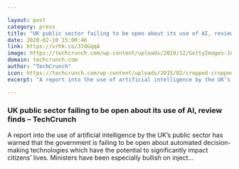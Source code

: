 ```yaml
---

layout: post
category: press
title: "UK public sector failing to be open about its use of AI, review finds"
date: 2020-02-10 15:00:46
link: https://vrhk.co/37dGqqA
image: https://techcrunch.com/wp-content/uploads/2019/12/GettyImages-1074644658-2.jpg?w=618
domain: techcrunch.com
author: "TechCrunch"
icon: https://techcrunch.com/wp-content/uploads/2015/02/cropped-cropped-favicon-gradient.png?w=180
excerpt: "A report into the use of artificial intelligence by the UK’s public sector has warned that the government is failing to be open about automated decision-making technologies which have the potential to significantly impact citizens’ lives. Ministers have been especially bullish on inject…"

---
```


### UK public sector failing to be open about its use of AI, review finds – TechCrunch

A report into the use of artificial intelligence by the UK’s public sector has warned that the government is failing to be open about automated decision-making technologies which have the potential to significantly impact citizens’ lives. Ministers have been especially bullish on inject…